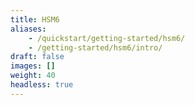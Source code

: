```yaml
---
title: HSM6
aliases:
    - /quickstart/getting-started/hsm6/
    - /getting-started/hsm6/intro/
draft: false
images: []
weight: 40
headless: true
---
```

